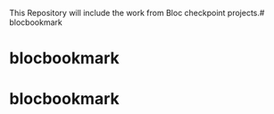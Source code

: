 This Repository will include the work from Bloc checkpoint projects.# blocbookmark
# blocbookmark
# blocbookmark
